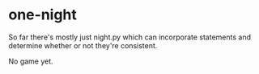 # one-night

So far there's mostly just night.py which can incorporate statements and determine whether or not they're consistent.

No game yet.
